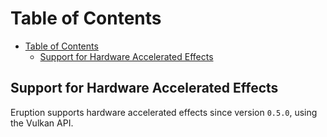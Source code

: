# Table of Contents

- [Table of Contents](#table-of-contents)
  - [Support for Hardware Accelerated Effects](#support-for-hardware-accelerated-effects)

## Support for Hardware Accelerated Effects

Eruption supports hardware accelerated effects since version `0.5.0`, using the Vulkan API.
